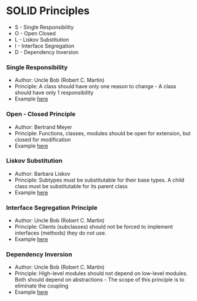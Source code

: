# SOLID Principles

- S - Single Responsibility
- O - Open Closed
- L - Liskov Substitution
- I - Interface Segregation
- D - Dependency Inversion

### Single Responsibility
 - Author: Uncle Bob (Robert C. Martin)
 - Principle: A class should have only one reason to change - A class should have only 1 responsibility
 - Example [here](single_responsability.py)

### Open - Closed Principle
 - Author: Bertrand Meyer
 - Principle: Functions, classes, modules should be open for extension, but closed for modification
 - Example [here](open_closed.py)

### Liskov Substitution
 - Author: Barbara Liskov
 - Principle: Subtypes must be substitutable for their base types.
A child class must be substitutable for its parent class
 - Example [here](liskov_substitution.py)

### Interface Segregation Principle
 - Author: Uncle Bob (Robert C. Martin)
 - Principle: Clients (subclasses) should not be forced to implement interfaces (methods) they do not use.
 - Example [here](interface_segregation.py)

### Dependency Inversion
 - Author: Uncle Bob (Robert C. Martin)
 - Principle: High-level modules should not depend on low-level modules.
Both should depend on abstractions - The scope of this principle is to
eliminate the coupling
 - Example [here](dependency_inversion.py)